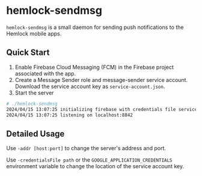 hemlock-sendmsg
===============

`hemlock-sendmsg` is a small daemon for sending push notifications to the Hemlock mobile apps.

Quick Start
-----------
1. Enable Firebase Cloud Messaging (FCM) in the Firebase project associated with the app.
2. Create a Message Sender role and message-sender service account.  Download the service account key as `service-account.json`.
3. Start the server
```bash
# ./hemlock-sendmsg
2024/04/15 13:07:25 initializing firebase with credentials file service-account.json
2024/04/15 13:07:25 listening on localhost:8842
```

Detailed Usage
--------------
Use `-addr [host:port]` to change the server's address and port.

Use `-credentialsFile path` or the `GOOGLE_APPLICATION_CREDENTIALS` environment variable to change the location of the service account key.
